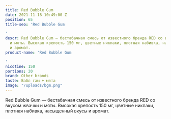 ```yaml
---
title: Red Bubble Gum
date: 2021-11-18 10:49:00 Z
position: 65
title-seo: 'Red Bubble Gum

'
descr: Red Bubble Gum — бестабачная смесь от известного бренда RED со вкусом  жвачки
  и мяты. Высокая крепость 150 мг, цветные никпаки, плотная набивка, насыщенный вкусы
  и аромат.
product-name: 'Red Bubble Gum

'
nicotine: 150
portions: 20
brand: Other brands
taste: Бабл гам + мята
image: "/uploads/bgm.png"
---
```


Red Bubble Gum — бестабачная смесь от известного бренда RED со вкусом  жвачки и мяты. Высокая крепость 150 мг, цветные никпаки, плотная набивка, насыщенный вкусы и аромат.